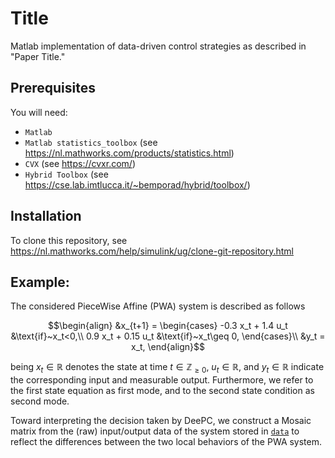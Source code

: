 # Title

Matlab implementation of data-driven control strategies as described in 
"Paper Title."

## Prerequisites

You will need:

- `Matlab`
- `Matlab statistics_toolbox` (see https://nl.mathworks.com/products/statistics.html)
- `CVX` (see https://cvxr.com/)
- `Hybrid Toolbox` (see https://cse.lab.imtlucca.it/~bemporad/hybrid/toolbox/)

## Installation

To clone this repository, see https://nl.mathworks.com/help/simulink/ug/clone-git-repository.html

## Example: 

The considered PieceWise Affine (PWA) system is described as follows

```math
\begin{align}
     &x_{t+1} = \begin{cases}
         -0.3 x_t + 1.4 u_t &\text{if}~x_t<0,\\
         0.9 x_t + 0.15 u_t &\text{if}~x_t\geq 0,
\end{cases}\\
 &y_t = x_t,
\end{align}
```
being $x_t \in ℝ$ denotes the state at time $t\in ℤ_{\geq0}$, $u_t \in ℝ$, and $y_t \in ℝ$ indicate the corresponding input and measurable output. Furthermore, we refer to the first state equation as first mode, and to the second state condition as second mode.

Toward interpreting the decision taken by DeePC, we construct a Mosaic matrix from the (raw) input/output data of the system stored in [`data`](data) to reflect the differences between the two local behaviors of the PWA system.




